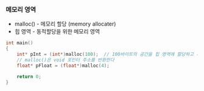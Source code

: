 ### 메모리 영역

- malloc() - 메모리 할당 (memory allocater)
- 힙 영역 - 동적할당을 위한 메모리 영역

```cpp
int main()
{
    int* pInt = (int*)malloc(100);  // 100바이트의 공간을 힙 영역에 할당하고 시작 주소를 반환
    // malloc()은 void 포인터 주소를 반환한다
    float* pFloat = (float*)malloc(4);

    return 0;
}
```

